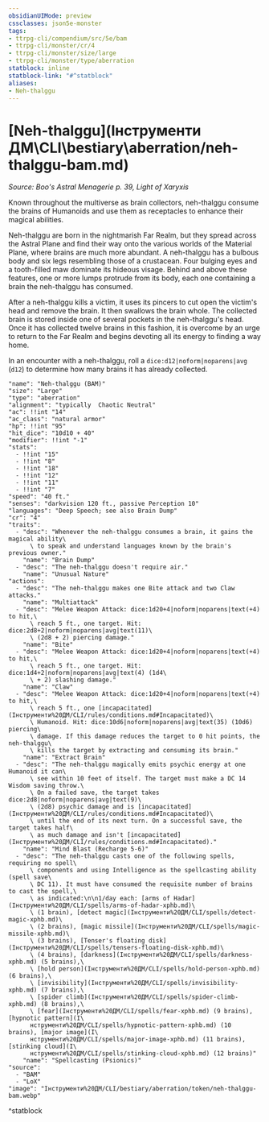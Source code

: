 ```yaml
---
obsidianUIMode: preview
cssclasses: json5e-monster
tags:
- ttrpg-cli/compendium/src/5e/bam
- ttrpg-cli/monster/cr/4
- ttrpg-cli/monster/size/large
- ttrpg-cli/monster/type/aberration
statblock: inline
statblock-link: "#^statblock"
aliases:
- Neh-thalggu
---
```

# [Neh-thalggu](Інструменти ДМ\CLI\bestiary\aberration/neh-thalggu-bam.md)
*Source: Boo's Astral Menagerie p. 39, Light of Xaryxis*  

Known throughout the multiverse as brain collectors, neh-thalggu consume the brains of Humanoids and use them as receptacles to enhance their magical abilities.

Neh-thalggu are born in the nightmarish Far Realm, but they spread across the Astral Plane and find their way onto the various worlds of the Material Plane, where brains are much more abundant. A neh-thalggu has a bulbous body and six legs resembling those of a crustacean. Four bulging eyes and a tooth-filled maw dominate its hideous visage. Behind and above these features, one or more lumps protrude from its body, each one containing a brain the neh-thalggu has consumed.

After a neh-thalggu kills a victim, it uses its pincers to cut open the victim's head and remove the brain. It then swallows the brain whole. The collected brain is stored inside one of several pockets in the neh-thalggu's head. Once it has collected twelve brains in this fashion, it is overcome by an urge to return to the Far Realm and begins devoting all its energy to finding a way home.

In an encounter with a neh-thalggu, roll a `dice:d12|noform|noparens|avg` (`d12`) to determine how many brains it has already collected.

```statblock
"name": "Neh-thalggu (BAM)"
"size": "Large"
"type": "aberration"
"alignment": "typically  Chaotic Neutral"
"ac": !!int "14"
"ac_class": "natural armor"
"hp": !!int "95"
"hit_dice": "10d10 + 40"
"modifier": !!int "-1"
"stats":
  - !!int "15"
  - !!int "8"
  - !!int "18"
  - !!int "12"
  - !!int "11"
  - !!int "7"
"speed": "40 ft."
"senses": "darkvision 120 ft., passive Perception 10"
"languages": "Deep Speech; see also Brain Dump"
"cr": "4"
"traits":
  - "desc": "Whenever the neh-thalggu consumes a brain, it gains the magical ability\
      \ to speak and understand languages known by the brain's previous owner."
    "name": "Brain Dump"
  - "desc": "The neh-thalggu doesn't require air."
    "name": "Unusual Nature"
"actions":
  - "desc": "The neh-thalggu makes one Bite attack and two Claw attacks."
    "name": "Multiattack"
  - "desc": "Melee Weapon Attack: dice:1d20+4|noform|noparens|text(+4) to hit,\
      \ reach 5 ft., one target. Hit: dice:2d8+2|noform|noparens|avg|text(11)\
      \ (2d8 + 2) piercing damage."
    "name": "Bite"
  - "desc": "Melee Weapon Attack: dice:1d20+4|noform|noparens|text(+4) to hit,\
      \ reach 5 ft., one target. Hit: dice:1d4+2|noform|noparens|avg|text(4) (1d4\
      \ + 2) slashing damage."
    "name": "Claw"
  - "desc": "Melee Weapon Attack: dice:1d20+4|noform|noparens|text(+4) to hit,\
      \ reach 5 ft., one [incapacitated](Інструменти%20ДМ/CLI/rules/conditions.md#Incapacitated)\
      \ Humanoid. Hit: dice:10d6|noform|noparens|avg|text(35) (10d6) piercing\
      \ damage. If this damage reduces the target to 0 hit points, the neh-thalggu\
      \ kills the target by extracting and consuming its brain."
    "name": "Extract Brain"
  - "desc": "The neh-thalggu magically emits psychic energy at one Humanoid it can\
      \ see within 10 feet of itself. The target must make a DC 14 Wisdom saving throw.\
      \ On a failed save, the target takes dice:2d8|noform|noparens|avg|text(9)\
      \ (2d8) psychic damage and is [incapacitated](Інструменти%20ДМ/CLI/rules/conditions.md#Incapacitated)\
      \ until the end of its next turn. On a successful save, the target takes half\
      \ as much damage and isn't [incapacitated](Інструменти%20ДМ/CLI/rules/conditions.md#Incapacitated)."
    "name": "Mind Blast (Recharge 5-6)"
  - "desc": "The neh-thalggu casts one of the following spells, requiring no spell\
      \ components and using Intelligence as the spellcasting ability (spell save\
      \ DC 11). It must have consumed the requisite number of brains to cast the spell,\
      \ as indicated:\n\n1/day each: [arms of Hadar](Інструменти%20ДМ/CLI/spells/arms-of-hadar-xphb.md)\
      \ (1 brain), [detect magic](Інструменти%20ДМ/CLI/spells/detect-magic-xphb.md)\
      \ (2 brains), [magic missile](Інструменти%20ДМ/CLI/spells/magic-missile-xphb.md)\
      \ (3 brains), [Tenser's floating disk](Інструменти%20ДМ/CLI/spells/tensers-floating-disk-xphb.md)\
      \ (4 brains), [darkness](Інструменти%20ДМ/CLI/spells/darkness-xphb.md) (5 brains),\
      \ [hold person](Інструменти%20ДМ/CLI/spells/hold-person-xphb.md) (6 brains),\
      \ [invisibility](Інструменти%20ДМ/CLI/spells/invisibility-xphb.md) (7 brains),\
      \ [spider climb](Інструменти%20ДМ/CLI/spells/spider-climb-xphb.md) (8 brains),\
      \ [fear](Інструменти%20ДМ/CLI/spells/fear-xphb.md) (9 brains), [hypnotic pattern](І\
      нструменти%20ДМ/CLI/spells/hypnotic-pattern-xphb.md) (10 brains), [major image](І\
      нструменти%20ДМ/CLI/spells/major-image-xphb.md) (11 brains), [stinking cloud](І\
      нструменти%20ДМ/CLI/spells/stinking-cloud-xphb.md) (12 brains)"
    "name": "Spellcasting (Psionics)"
"source":
  - "BAM"
  - "LoX"
"image": "Інструменти%20ДМ/CLI/bestiary/aberration/token/neh-thalggu-bam.webp"
```
^statblock